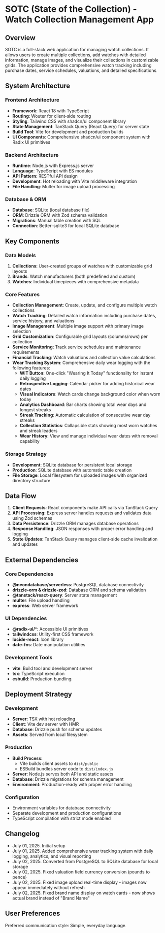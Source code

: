 # SOTC (State of the Collection) - Watch Collection Management App

## Overview

SOTC is a full-stack web application for managing watch collections. It allows users to create multiple collections, add watches with detailed information, manage images, and visualize their collections in customizable grids. The application provides comprehensive watch tracking including purchase dates, service schedules, valuations, and detailed specifications.

## System Architecture

### Frontend Architecture
- **Framework**: React 18 with TypeScript
- **Routing**: Wouter for client-side routing
- **Styling**: Tailwind CSS with shadcn/ui component library
- **State Management**: TanStack Query (React Query) for server state
- **Build Tool**: Vite for development and production builds
- **UI Components**: Comprehensive shadcn/ui component system with Radix UI primitives

### Backend Architecture
- **Runtime**: Node.js with Express.js server
- **Language**: TypeScript with ES modules
- **API Pattern**: RESTful API design
- **Development**: Hot reloading with Vite middleware integration
- **File Handling**: Multer for image upload processing

### Database & ORM
- **Database**: SQLite (local database file)
- **ORM**: Drizzle ORM with Zod schema validation
- **Migrations**: Manual table creation with SQL
- **Connection**: Better-sqlite3 for local SQLite database

## Key Components

### Data Models
1. **Collections**: User-created groups of watches with customizable grid layouts
2. **Brands**: Watch manufacturers (both predefined and custom)
3. **Watches**: Individual timepieces with comprehensive metadata

### Core Features
- **Collection Management**: Create, update, and configure multiple watch collections
- **Watch Tracking**: Detailed watch information including purchase dates, service history, and valuations
- **Image Management**: Multiple image support with primary image selection
- **Grid Customization**: Configurable grid layouts (columns/rows) per collection
- **Service Monitoring**: Track service schedules and maintenance requirements
- **Financial Tracking**: Watch valuations and collection value calculations
- **Wear Tracking System**: Comprehensive daily wear logging with the following features:
  - **WIT Button**: One-click "Wearing It Today" functionality for instant daily logging
  - **Retrospective Logging**: Calendar picker for adding historical wear dates
  - **Visual Indicators**: Watch cards change background color when worn today
  - **Analytics Dashboard**: Bar charts showing total wear days and longest streaks
  - **Streak Tracking**: Automatic calculation of consecutive wear day streaks
  - **Collection Statistics**: Collapsible stats showing most worn watches and streak leaders
  - **Wear History**: View and manage individual wear dates with removal capability

### Storage Strategy
- **Development**: SQLite database for persistent local storage
- **Production**: SQLite database with automatic table creation
- **File Storage**: Local filesystem for uploaded images with organized directory structure

## Data Flow

1. **Client Requests**: React components make API calls via TanStack Query
2. **API Processing**: Express server handles requests and validates data using Zod schemas
3. **Data Persistence**: Drizzle ORM manages database operations
4. **Response Handling**: JSON responses with proper error handling and logging
5. **State Updates**: TanStack Query manages client-side cache invalidation and updates

## External Dependencies

### Core Dependencies
- **@neondatabase/serverless**: PostgreSQL database connectivity
- **drizzle-orm & drizzle-zod**: Database ORM and schema validation
- **@tanstack/react-query**: Server state management
- **multer**: File upload handling
- **express**: Web server framework

### UI Dependencies
- **@radix-ui/***: Accessible UI primitives
- **tailwindcss**: Utility-first CSS framework
- **lucide-react**: Icon library
- **date-fns**: Date manipulation utilities

### Development Tools
- **vite**: Build tool and development server
- **tsx**: TypeScript execution
- **esbuild**: Production bundling

## Deployment Strategy

### Development
- **Server**: TSX with hot reloading
- **Client**: Vite dev server with HMR
- **Database**: Drizzle push for schema updates
- **Assets**: Served from local filesystem

### Production
- **Build Process**: 
  - Vite builds client assets to `dist/public`
  - ESBuild bundles server code to `dist/index.js`
- **Server**: Node.js serves both API and static assets
- **Database**: Drizzle migrations for schema management
- **Environment**: Production-ready with proper error handling

### Configuration
- Environment variables for database connectivity
- Separate development and production configurations
- TypeScript compilation with strict mode enabled

## Changelog
- July 01, 2025. Initial setup
- July 01, 2025. Added comprehensive wear tracking system with daily logging, analytics, and visual reporting
- July 02, 2025. Converted from PostgreSQL to SQLite database for local storage
- July 02, 2025. Fixed valuation field currency conversion (pounds to pence)
- July 02, 2025. Fixed image upload real-time display - images now appear immediately without refresh
- July 02, 2025. Fixed brand name display on watch cards - now shows actual brand instead of "Brand Name"

## User Preferences

Preferred communication style: Simple, everyday language.